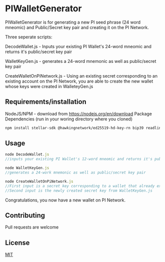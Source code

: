 # PIWalletGenerator

PIWalletGenerator is for generating a new PI seed phrase (24 word mneomic) and Public/Secret key pair and creating it on the PI Network.

Three seperate scripts:

DecodeWallet.js - Inputs your existing PI Wallet's 24-word mneomic and returns it's public/secret key pair

WalletKeyGen.js - generates a 24-word mnemonic as well as public/secret key pair

CreateWalletOnPiNetwork.js - Using an existing secret corresponding to an existing account on the PI Network, you are able to create the new wallet whose keys were created in WalleteyGen.js

## Requirements/installation
NodeJS/NPM - download from https://nodejs.org/en/download
Package Dependencies (run in your woring directory where you cloned)
```bash
npm install stellar-sdk @hawkingnetwork/ed25519-hd-key-rn bip39 readline
```

## Usage

```javascript
node DecodeWallet.js
//inputs your existing PI Wallet's 12-word mneomic and returns it's public/secret key pair
```

```javascript
node WalletKeyGen.js
//generates a 24-work mnemonic as well as public/secret key pair
```

```javascript
node CreateWalletOnPiNetwork.js
//First input is a secret key corresponding to a wallet that already exists on the PI network
//Second input is the newly created secret key from WalletKeyGen.js
```

Congratulations, you now have a new wallet on PI Network.

## Contributing

Pull requests are welcome

## License

[MIT](https://choosealicense.com/licenses/mit/)